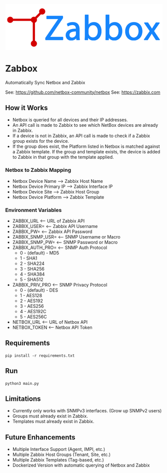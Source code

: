 ![Zabbox Logo](https://github.com/maxabaumgarten/zabbox/blob/main/images/zabbox%20gh%20crop.png)

# Zabbox
Automatically Sync Netbox and Zabbix

See: https://github.com/netbox-community/netbox
See: https://zabbix.com

## How it Works

- Netbox is queried for all devices and their IP addresses.
- An API call is made to Zabbix to see which NetBox devices are already in Zabbix.
- If a device is not in Zabbix, an API call is made to check if a Zabbix group exists for the device.
- If the group does exist, the Platform listed in Netbox is matched against a Zabbix template.
If the group and template exists, the device is added to Zabbix in that group with the template applied.

### Netbox to Zabbix Mapping

- Netbox Device Name --> Zabbix Host Name
- Netbox Device Primary IP --> Zabbix Interface IP
- Netbox Device Site --> Zabbix Host Group
- Netbox Device Platform --> Zabbix Template

### Environment Variables

- ZABBIX_URL <-- URL of Zabbix API
- ZABBIX_USER= <-- Zabbix API Username
- ZABBIX_PW= <-- Zabbix API Password
- ZABBIX_SNMP_USR= <-- SNMP Username or Macro
- ZABBIX_SNMP_PW= <-- SNMP Password or Macro
- ZABBIX_AUTH_PRO= <-- SNMP Auth Protocol
    - 0 - (default) - MD5
    - 1 - SHA1
    - 2 - SHA224
    - 3 - SHA256
    - 4 - SHA384
    - 5 - SHA512
- ZABBIX_PRIV_PRO <-- SNMP Privacy Protocol
    - 0 - (default) - DES
    - 1 - AES128
    - 2 - AES192
    - 3 - AES256
    - 4 - AES192C
    - 5 - AES256C
- NETBOX_URL <-- URL of Netbox API
- NETBOX_TOKEN <-- Netbox API Token


## Requirements

```pip install -r requirements.txt```

## Run

```python3 main.py```


## Limitations

- Currently only works with SNMPv3 interfaces. (Grow up SNMPv2 users)
- Groups must already exist in Zabbix.
- Templates must already exist in Zabbix.

## Future Enhancements

- Multiple Interface Support (Agent, IMPI, etc.)
- Multiple Zabbix Host Groups (Tenant, Site, etc.)
- Multiple Zabbix Templates (Tag-based, etc.)
- Dockerized Version with automatic querying of Netbox and Zabbix
